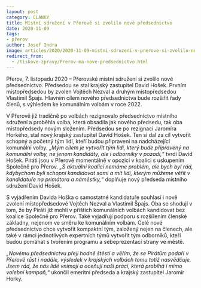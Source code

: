 ```yaml
---
layout: post
category: CLANKY
title: Místní sdružení v Přerově si zvolilo nové předsednictvo
date: 2020-11-09
tags: 
- přerov
author: Josef Indra
image: articles/2020/2020-11-09-mistni-sdruzeni-v-prerove-si-zvolilo-nove-predsednictvo.jpg  #751x422 pixelu
redirect_from:
  - /tiskove-zpravy/Prerov-ma-nove-predsednictvo.html
---
```

Přerov, 7. listopadu 2020 – Přerovské místní sdružení si zvolilo nové předsednictvo. Předsedou se stal krajský zastupitel David Hošek. Prvním místopředsedou by zvolen Vojtěch Nezval a druhým místopředsedou Vlastimil Špajs. Hlavním cílem nového předsednictva bude rozšířit řady členů, s výhledem ke komunálním volbám v roce 2022. 

V Přerově již tradičně po volbách rezignovalo předsednictvo místního sdružení a proběhla volba, která obsadila jak nového předsedu, tak oba místopředsedy novým složením. Předsedou se po rezignaci Jaromíra Horkého, stal nový krajský zastupitel David Hošek. Ten si dal za cíl vytvořit schopný a početný tým lidí, kteří budou připraveni na nadcházející komunální volby. *„Mým cílem je vytvořit tým lidí, který bude připravený na komunální volby, ne jenom kandidáty, ale i odborníky v pozadí,“* tvrdí David Hošek. Piráti jsou v Přerově momentálně v opozici v koalici s uskupením Společně pro Přerov. *„S aktuální koalicí nemáme problém, ale bych byl rád, kdybychom byli schopní kandidovat sami a mít lidi, kterým můžeme věřit v kandidatuře na primátora a náměstky,“* doplňuje nový předseda místního sdružení David Hošek. 

S vyjádřením Davida Hoška o samostatné kandidatuře souhlasí i nově zvolení místopředsedové Vojtěch Nezval a Vlastimil Špajs. Oba se shodují v tom, že by Piráti již mohli v příštích komunálních volbách kandidovat bez koalice Společně pro Přerov. Také vyjadřují podporu s rozšířením členské základny, nejenom ve směru ke komunálním volbám. Celé nové předsednictvo chce vytvořit kompaktní tým, založený nejen na členech, ale také v rámci jednotlivých expertních týmů vytvořit tým odborníků, kteří budou pomáhat s tvořením programu a sebeprezentací strany ve městě. 

*„Novému předsednictvu přeji hodně štěstí a věřím, že se Pirátům podaří v Přerově růst i nadále, výsledek v krajských volbách tomu totiž nasvědčuje. Jsem rád, že nás lidé vnímají a oceňují naši práci, která probíhá i mimo volební kampaň,“* ukončil emeritní předseda a krajský zastupitel Jaromír Horký.